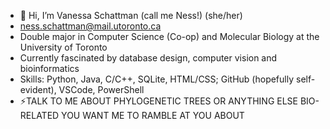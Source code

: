 - 👋 Hi, I’m Vanessa Schattman (call me Ness!) (she/her)
- ness.schattman@mail.utoronto.ca
- Double major in Computer Science (Co-op) and Molecular Biology at the University of Toronto
- Currently fascinated by database design, computer vision and bioinformatics
- Skills: Python, Java, C/C++, SQLite, HTML/CSS; GitHub (hopefully self-evident), VSCode, PowerShell
- ⚡TALK TO ME ABOUT PHYLOGENETIC TREES OR ANYTHING ELSE BIO-RELATED YOU WANT ME TO RAMBLE AT YOU ABOUT

<!---
nesssch/nesssch is a ✨ special ✨ repository because its `README.md` (this file) appears on your GitHub profile.
You can click the Preview link to take a look at your changes.
--->
